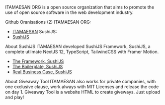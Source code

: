 ITAMAESAN ORG is a open source organization that aims to promote the use of open source software in the web development industry.

Github Oranisations (2)
ITAMAESAN ORG:
- [ITAMAESAN](https://github.com/itamaesanorg/)
SushiJS:
- [SushiJS](https://github.com/sushi-js/)

About SushiJS
ITAMAESAN developed SushiJS Framework, SushiJS, a complete utlimate NextJS 12, TypeScript, TailwindCSS with Framer Motion.
- [The Framework, SushiJS](https://github.com/itamaesan/sushi-js/)
- [The Boilerplate, SushiJS](https://github.com/sushi-js/SushiJS-Example-01)
- [Real Business Case, SushiJS](https://demo-01.sushijs.com/)

About Giveaway Tool
ITAMAESAN also works for private companies, with one exclusive clause, work always with MIT Licenses and release the code on day 1.
Giveaway Tool is a website HTML to create giveways. Just upload and play!
